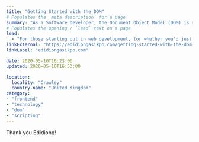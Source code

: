 ```yaml
---
title: "Getting Started with the DOM"
# Populates the `meta description` for a page
summary: "As a Software Developer, the Document Object Model (DOM) is one of the most important concepts worth understanding."
# Populates the opening / `lead` text on a page
lead:
  - "For those starting out in web development, (or whether you'd just like a refresher), Edidiong provides a fab introduction to DOM scripting."
linkExternal: "https://edidiongasikpo.com/getting-started-with-the-dom-ck9u4u82503or6es16p2rx7c1"
linkLabel: "edidiongasikpo.com"

date: 2020-05-10T16:23:00
updated: 2020-05-10T16:53:00

location:
  locality: "Crawley"
  country-name: "United Kingdom"
category:
- "frontend"
- "technology"
- "dom"
- "scripting"
---
```


Thank you Edidiong!


